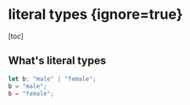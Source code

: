 # literal types {ignore=true}

[toc]

## What's literal types

```ts
let b: "male" | "female";
b = "male";
b = "female";
```
